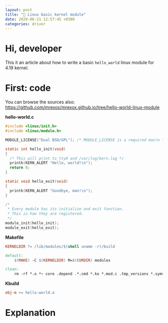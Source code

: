 ```yaml
---
layout: post
title: "👶 Linux basic kernel module"
date: 2020-06-21 12:57:45 +0300
categories: driver
---
```


# Hi, developer

This it an article about how to write a basic `hello_world` linux module for 4.19 kernel.

# First: code

You can browse the sources also: https://github.com/mrexox/mrexox.github.io/tree/hello-world-linux-module

**hello-world.c**

```c
#include <linux/init.h>
#include <linux/module.h>

MODULE_LICENSE("Dual BSD/GPL"); /* MODULE_LICENSE is a required macro */

static int hello_init(void)
{
  /* This will print to tty0 and /var/log/kern.log */
  printk(KERN_ALERT "Hello, world!\n");
  return 0;
}

static void hello_exit(void)
{
  printk(KERN_ALERT "Goodbye, man!\n");
}

/*
 * Every module has its initialize and exit function.
 * This is how they are registered.
 */
module_init(hello_init);
module_exit(hello_exit);
```

**Makefile**

```makefile
KERNELDIR ?= /lib/modules/$(shell uname -r)/build

default:
	$(MAKE) -C $(KERNELDIR) M=$(CURDIR) modules

clean:
	rm -rf *.o *~ core .depend .*.cmd *.ko *.mod.c .tmp_versions *.symvers modules.order
```

**Kbuild**

```makefile
obj-m += hello-world.o
```

# Explanation
